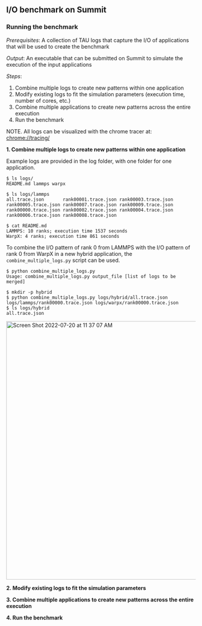 ## I/O benchmark on Summit
### Running the benchmark

_Prerequisites_: A collection of TAU logs that capture the I/O of applications that will be used to create the benchmark

_Output_: An executable that can be submitted on Summit to simulate the execution of the input applications 

_Steps_: 
1. Combine multiple logs to create new patterns within one application
2. Modify existing logs to fit the simulation parameters (execution time, number of cores, etc.)
3. Combine multiple applications to create new patterns across the entire execution
4. Run the benchmark

NOTE. All logs can be visualized with the chrome tracer at: [chrome://tracing/](chrome://tracing/)

**1. Combine multiple logs to create new patterns within one application**

Example logs are provided in the log folder, with one folder for one application.
```
$ ls logs/
README.md lammps warpx

$ ls logs/lammps
all.trace.json       rank00001.trace.json rank00003.trace.json rank00005.trace.json rank00007.trace.json rank00009.trace.json
rank00000.trace.json rank00002.trace.json rank00004.trace.json rank00006.trace.json rank00008.trace.json

$ cat README.md
LAMMPS: 10 ranks; execution time 1537 seconds
WarpX: 4 ranks; execution time 861 seconds
```

To combine the I/O pattern of rank 0 from LAMMPS with the I/O pattern of rank 0 from WarpX in a new hybrid application, the `combine_multiple_logs.py` script can be used.

```
$ python combine_multiple_logs.py
Usage: combine_multiple_logs.py output_file [list of logs to be merged]

$ mkdir -p hybrid
$ python combine_multiple_logs.py logs/hybrid/all.trace.json logs/lammps/rank00000.trace.json logs/warpx/rank00000.trace.json
$ ls logs/hybrid
all.trace.json 
```

<img width="688" alt="Screen Shot 2022-07-20 at 11 37 07 AM" src="https://user-images.githubusercontent.com/16229479/180024123-eb3be708-2728-441b-b46e-8d4fc148f693.png">

**2. Modify existing logs to fit the simulation parameters**

**3. Combine multiple applications to create new patterns across the entire execution**

**4. Run the benchmark**

